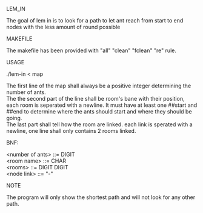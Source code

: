 LEM_IN

The goal of lem in is to look for a path to let ant reach from start to end nodes with the less amount of round possible

MAKEFILE

The makefile has been provided with "all" "clean" "fclean" "re" rule.

USAGE

./lem-in < map

The first line of the map shall always be a positive integer determining the number of ants.                                                      
The the second part of the line shall be room's bane with their position, each room is seperated with a newline. It must have at least one ##start and ##end to determine where the ants should start and where they should be going.                                                      
The last part shall tell how the room are linked. each link is sperated with a newline, one line shall only contains 2 rooms linked.

BNF:

\<number of ants\> ::= DIGIT                                                                                                                                        
\<room name\>      ::= CHAR                                                                                                                                       
\<rooms\>          ::= <room name> DIGIT DIGIT                                                                                                            
\<node link\>      ::= <room-name>"-"<room-name>                                                                                                            

NOTE

The program will only show the shortest path and will not look for any other path.
